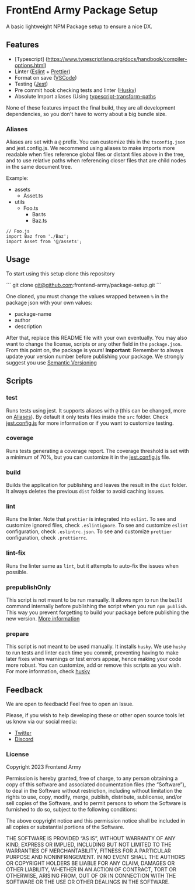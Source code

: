 # FrontEnd Army Package Setup

A basic lightweight NPM Package setup to ensure a nice DX.

## Features

- [Typescript] (https://www.typescriptlang.org/docs/handbook/compiler-options.html)
- Linter ([Eslint](https://eslint.org/) + [Prettier](https://prettier.io/))
- Format on save ([VSCode](https://code.visualstudio.com/))
- Testing ([Jest](https://jestjs.io/))
- Pre commit hook checking tests and linter ([Husky](https://typicode.github.io/husky/))
- Absolute Import aliases (Using [typescript-transform-paths](https://www.npmjs.com/package/typescript-transform-paths)

None of these features impact the final build, they are all development dependencies, so you don't have to worry about a big bundle size.

### Aliases

Aliases are set with a `@` prefix. You can customize this in the `tsconfig.json` and jest.config.js. We recommend using aliases to make imports more readable when files reference global files or distant files above in the tree, and to use relative paths when referencing closer files that are child nodes in the same document tree.

Example:

- assets
  - Asset.ts
- utils
  - Foo.ts
    - Bar.ts
    - Baz.ts

```
// Foo.js
import Baz from './Baz';
import Asset from '@/assets';
```

## Usage

To start using this setup clone this repository

´´´
git clone git@github.com:frontend-army/package-setup.git
´´´

One cloned, you must change the values wrapped between `%` in the package json with your own values:
- package-name
- author
- description

After that, replace this README file with your own eventually. You may also want to change the license, scripts or any other field in the `package.json`. From this point on, the package is yours!
**Important**: Remember to always update your version number before publishing your package. We strongly suggest you use [Semantic Versioning](https://semver.org/)

## Scripts

### test

Runs tests using jest. It supports aliases with `@` (this can be changed, more on [Aliases](#Aliases)). By default it only tests files inside the `src` folder. Check [jest.config.js](./src/jest.config.js) for more information or if you want to customize testing.

### coverage

Runs tests generating a coverage report. The coverage threshold is set with a minimum of 70%, but you can customize it in the [jest.config.js](./src/jest.config.js) file.

### build

Builds the application for publishing and leaves the result in the `dist` folder. It always deletes the previous `dist` folder to avoid caching issues.

### lint

Runs the linter. Note that `prettier` is integrated into `eslint`.
To see and customize ignored files, check `.eslintignore`. 
To see and customize `eslint` configuration, check `.eslintrc.json`.
To see and customize `prettier` configuration, check `.prettierrc`.

### lint-fix

Runs the linter same as `lint`, but it attempts to auto-fix the issues when possible.

### prepublishOnly

This script is not meant to be run manually. It allows npm to run the `build` command internally before publishing the script when you run `npm publish`. This way you prevent forgetting to build your package before publishing the new version. [More information](https://docs.npmjs.com/cli/v9/using-npm/scripts)

### prepare

This script is not meant to be used manually. It installs `husky`. We use `husky` to run tests and linter each time you commit, preventing having to make later fixes when warnings or test errors appear, hence making your code more robust. You can customize, add or remove this scripts as you wish. For more information, check [husky](https://typicode.github.io/husky/)

## Feedback

We are open to feedback! Feel free to open an Issue.

Please, if you wish to help developing these or other open source tools let us know via our social media:

- [Twitter](twitter.com/frontend_army)
- [Discord](https://t.co/Y46bYpwExU)

### License

Copyright 2023 Frontend Army

Permission is hereby granted, free of charge, to any person obtaining a copy of this software and associated documentation files (the “Software”), to deal in the Software without restriction, including without limitation the rights to use, copy, modify, merge, publish, distribute, sublicense, and/or sell copies of the Software, and to permit persons to whom the Software is furnished to do so, subject to the following conditions:

The above copyright notice and this permission notice shall be included in all copies or substantial portions of the Software.

THE SOFTWARE IS PROVIDED “AS IS”, WITHOUT WARRANTY OF ANY KIND, EXPRESS OR IMPLIED, INCLUDING BUT NOT LIMITED TO THE WARRANTIES OF MERCHANTABILITY, FITNESS FOR A PARTICULAR PURPOSE AND NONINFRINGEMENT. IN NO EVENT SHALL THE AUTHORS OR COPYRIGHT HOLDERS BE LIABLE FOR ANY CLAIM, DAMAGES OR OTHER LIABILITY, WHETHER IN AN ACTION OF CONTRACT, TORT OR OTHERWISE, ARISING FROM, OUT OF OR IN CONNECTION WITH THE SOFTWARE OR THE USE OR OTHER DEALINGS IN THE SOFTWARE.
